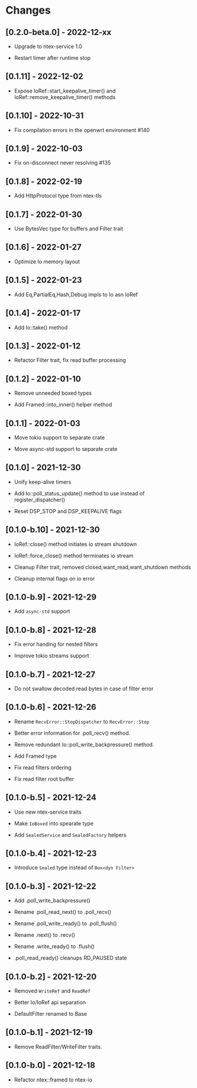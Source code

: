 # Changes

## [0.2.0-beta.0] - 2022-12-xx

* Upgrade to ntex-service 1.0

* Restart timer after runtime stop

## [0.1.11] - 2022-12-02

* Expose IoRef::start_keepalive_timer() and IoRef::remove_keepalive_timer() methods

## [0.1.10] - 2022-10-31

* Fix compilation errors in the openwrt environment #140

## [0.1.9] - 2022-10-03

* Fix on-disconnect never resolving #135

## [0.1.8] - 2022-02-19

* Add HttpProtocol type from ntex-tls

## [0.1.7] - 2022-01-30

* Use BytesVec type for buffers and Filter trait

## [0.1.6] - 2022-01-27

* Optimize Io memory layout

## [0.1.5] - 2022-01-23

* Add Eq,PartialEq,Hash,Debug impls to Io asn IoRef

## [0.1.4] - 2022-01-17

* Add Io::take() method

## [0.1.3] - 2022-01-12

* Refactor Filter trait, fix read buffer processing

## [0.1.2] - 2022-01-10

* Remove unneeded boxed types

* Add Framed::into_inner() helper method

## [0.1.1] - 2022-01-03

* Move tokio support to separate crate

* Move async-std support to separate crate

## [0.1.0] - 2021-12-30

* Unify keep-alive timers

* Add Io::poll_status_update() method to use instead of register_dispatcher()

* Reset DSP_STOP and DSP_KEEPALIVE flags

## [0.1.0-b.10] - 2021-12-30

* IoRef::close() method initiates io stream shutdown

* IoRef::force_close() method terminates io stream

* Cleanup Filter trait, removed closed,want_read,want_shutdown methods

* Cleanup internal flags on io error

## [0.1.0-b.9] - 2021-12-29

* Add `async-std` support

## [0.1.0-b.8] - 2021-12-28

* Fix error handing for nested filters

* Improve tokio streams support

## [0.1.0-b.7] - 2021-12-27

* Do not swallow decoded read bytes in case of filter error

## [0.1.0-b.6] - 2021-12-26

* Rename `RecvError::StopDispatcher` to `RecvError::Stop`

* Better error information for .poll_recv() method.

* Remove redundant Io::poll_write_backpressure() method.

* Add Framed type

* Fix read filters ordering

* Fix read filter root buffer

## [0.1.0-b.5] - 2021-12-24

* Use new ntex-service traits

* Make `IoBoxed` into spearate type

* Add `SealedService` and `SealedFactory` helpers

## [0.1.0-b.4] - 2021-12-23

* Introduce `Sealed` type instead of `Box<dyn Filter>`

## [0.1.0-b.3] - 2021-12-22

* Add .poll_write_backpressure()

* Rename .poll_read_next() to .poll_recv()

* Rename .poll_write_ready() to .poll_flush()

* Rename .next() to .recv()

* Rename .write_ready() to .flush()

* .poll_read_ready() cleanups RD_PAUSED state

## [0.1.0-b.2] - 2021-12-20

* Removed `WriteRef` and `ReadRef`

* Better Io/IoRef api separation

* DefaultFilter renamed to Base

## [0.1.0-b.1] - 2021-12-19

* Remove ReadFilter/WriteFilter traits.

## [0.1.0-b.0] - 2021-12-18

* Refactor ntex::framed to ntex-io
